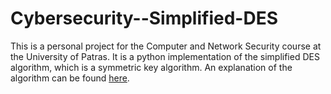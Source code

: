 # Cybersecurity--Simplified-DES

This is a personal project for the Computer and Network Security course at the University of Patras. It is a python implementation of the simplified DES algorithm, which is a symmetric key algorithm. An explanation of the algorithm can be found [here](http://mercury.webster.edu/aleshunas/COSC%205130/G-SDES.pdf).
